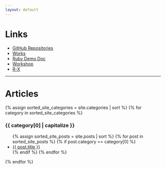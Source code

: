```yaml
---
layout: default
---
```


# Links

- [GitHub Repositories](https://github.com/YumaYX?tab=repositories)
- [Works](/works)
- [Ruby Demo Doc](https://yumayx.github.io/rubydemodoc/)
- [Workshop](/Workshop/)
- [R-X](/R-X/)

---

# Articles

{% assign sorted_site_categories = site.categories | sort %}
{% for category in sorted_site_categories %}

<h3 id="{{ category[0] }}">{{ category[0] | capitalize }}</h3>
<ul>
{% assign sorted_site_posts = site.posts | sort %}
{% for post in sorted_site_posts %}
{% if post.category == category[0] %}
<li><a href="{{ site.baseurl }}{{ post.url }}">{{ post.title }}</a></li>
{% endif %}
{% endfor %}
</ul>

{% endfor %}
